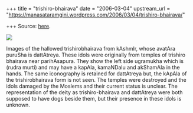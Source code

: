 +++
title = "trishiro-bhairava"
date = "2006-03-04"
upstream_url = "https://manasataramgini.wordpress.com/2006/03/04/trishiro-bhairava/"

+++
Source: [here](https://manasataramgini.wordpress.com/2006/03/04/trishiro-bhairava/).



[![](https://i2.wp.com/photos1.blogger.com/blogger/2010/410/320/trishirobhairavas.0.jpg)](http://photos1.blogger.com/blogger/2010/410/1600/trishirobhairavas.0.jpg)

Images of the hallowed trishirobhairava from kAshmIr, whose avatAra
puruSha is dattAtreya. These idols were originally from temples of
trishiro bhairava near parihAsapura. They show the left side ugramukha
which is (rudra murti) and may have a kapAla, kamaNDalu and akShamAla in
the hands. The same iconography is retained for dattAtreya but, the
kApAla of the trishirobhairava form is not seen. The temples were
destroyed and the idols damaged by the Moslems and their current status
is unclear. The representation of the deity as trishiro-bhairava and
dattAtreya were both supposed to have dogs beside them, but their
presence in these idols is unknown.

